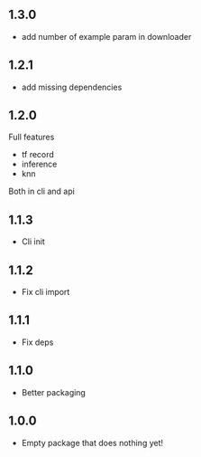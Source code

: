 ## 1.3.0

* add number of example param in downloader

## 1.2.1

* add missing dependencies

## 1.2.0

Full features

* tf record
* inference
* knn

Both in cli and api

## 1.1.3

* Cli init

## 1.1.2

* Fix cli import

## 1.1.1

* Fix deps

## 1.1.0

* Better packaging

## 1.0.0

* Empty package that does nothing yet!
